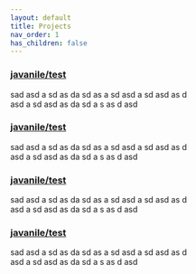 ```yaml
---
layout: default
title: Projects
nav_order: 1
has_children: false
---
```


### [javanile/test](https://github.com/javanile/test)
sad asd a sd as da sd as a sd asd a sd asd as d  
asd a sd asd as da sd
a s as d asd

### [javanile/test](https://github.com/javanile/test)
sad asd a sd as da sd as a sd asd a sd asd as d  
asd a sd asd as da sd
a s as d asd

### [javanile/test](https://github.com/javanile/test)
sad asd a sd as da sd as a sd asd a sd asd as d  
asd a sd asd as da sd
a s as d asd

### [javanile/test](https://github.com/javanile/test)
sad asd a sd as da sd as a sd asd a sd asd as d  
asd a sd asd as da sd
a s as d asd
